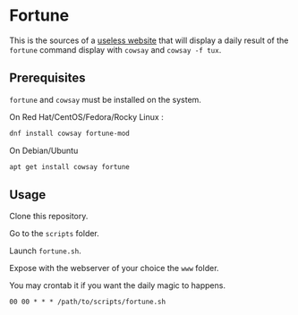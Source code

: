 # Fortune

This is the sources of a [useless website](https://fortune.zedas.fr) that will display a daily result of the `fortune` command display with `cowsay` and `cowsay -f tux`.

## Prerequisites

`fortune` and `cowsay` must be installed on the system.

On Red Hat/CentOS/Fedora/Rocky Linux :

```bash
dnf install cowsay fortune-mod
```

On Debian/Ubuntu

```bash
apt get install cowsay fortune
```

## Usage

Clone this repository.

Go to the `scripts` folder.

Launch `fortune.sh`.

Expose with the webserver of your choice the `www` folder.

You may crontab it if you want the daily magic to happens.

```
00 00 * * * /path/to/scripts/fortune.sh
```


